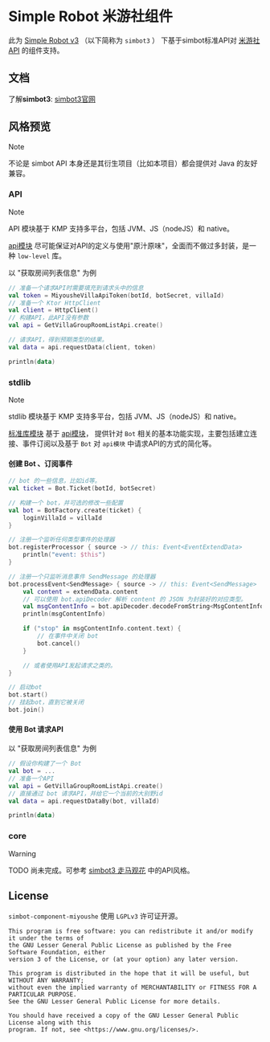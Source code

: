# Simple Robot 米游社组件

此为 [Simple Robot v3][simbot3] （以下简称为 `simbot3` ）
下基于simbot标准API对 [米游社 API](https://webstatic.mihoyo.com/vila/bot/doc/) 的组件支持。

[simbot3]: https://github.com/simple-robot/simpler-robot

## 文档

了解**simbot3**: [simbot3官网](https://simbot.forte.love)


## 风格预览

> [!note]
> 不论是 simbot API 本身还是其衍生项目（比如本项目）都会提供对 Java 的友好兼容。

### API

> [!note]
> API 模块基于 KMP 支持多平台，包括 JVM、JS（nodeJS）和 native。

[api模块](simbot-component-miyoushe-villa-api) 尽可能保证对API的定义与使用"原汁原味"，全面而不做过多封装，是一种 `low-level` 库。

以 "获取房间列表信息" 为例

```kotlin
// 准备一个请求API时需要填充到请求头中的信息
val token = MiyousheVillaApiToken(botId, botSecret, villaId)
// 准备一个 Ktor HttpClient
val client = HttpClient()
// 构建API，此API没有参数
val api = GetVillaGroupRoomListApi.create()

// 请求API，得到预期类型的结果。
val data = api.requestData(client, token)

println(data)
```

### stdlib

> [!note]
> stdlib 模块基于 KMP 支持多平台，包括 JVM、JS（nodeJS）和 native。

[标准库模块](simbot-component-miyoushe-villa-stdlib) 基于 [api模块](simbot-component-miyoushe-villa-api)，
提供针对 `Bot` 相关的基本功能实现，主要包括建立连接、事件订阅以及基于 `Bot` 对 `api模块` 中请求API的方式的简化等。

#### 创建 Bot 、订阅事件

```kotlin
// bot 的一些信息，比如id等。
val ticket = Bot.Ticket(botId, botSecret)

// 构建一个 bot，并可选的修改一些配置
val bot = BotFactory.create(ticket) {
    loginVillaId = villaId
}

// 注册一个监听任何类型事件的处理器
bot.registerProcessor { source -> // this: Event<EventExtendData>
    println("event: $this")
}

// 注册一个只监听消息事件 SendMessage 的处理器
bot.processEvent<SendMessage> { source -> // this: Event<SendMessage>
    val content = extendData.content
    // 可以使用 bot.apiDecoder 解析 content 的 JSON 为封装好的对应类型。
    val msgContentInfo = bot.apiDecoder.decodeFromString<MsgContentInfo<TextMsgContent>>(content)
    println(msgContentInfo)

    if ("stop" in msgContentInfo.content.text) {
        // 在事件中关闭 bot
        bot.cancel()
    }

    // 或者使用API发起请求之类的。
}

// 启动bot
bot.start()
// 挂起bot，直到它被关闭
bot.join()
```

#### 使用 Bot 请求API

以 "获取房间列表信息" 为例

```kotlin
// 假设你构建了一个 Bot
val bot = ...
// 准备一个API
val api = GetVillaGroupRoomListApi.create()
// 直接通过 bot 请求API，并给它一个当前的大别野id
val data = api.requestDataBy(bot, villaId)

println(data)
```

### core

> [!warning]
> TODO 尚未完成。可参考 [simbot3 走马观花](https://simbot.forte.love/docs/take-a-look/listen-overview) 中的API风格。

## License

`simbot-component-miyoushe` 使用 `LGPLv3` 许可证开源。

```
This program is free software: you can redistribute it and/or modify it under the terms of 
the GNU Lesser General Public License as published by the Free Software Foundation, either 
version 3 of the License, or (at your option) any later version.

This program is distributed in the hope that it will be useful, but WITHOUT ANY WARRANTY;
without even the implied warranty of MERCHANTABILITY or FITNESS FOR A PARTICULAR PURPOSE. 
See the GNU Lesser General Public License for more details.

You should have received a copy of the GNU Lesser General Public License along with this 
program. If not, see <https://www.gnu.org/licenses/>.

